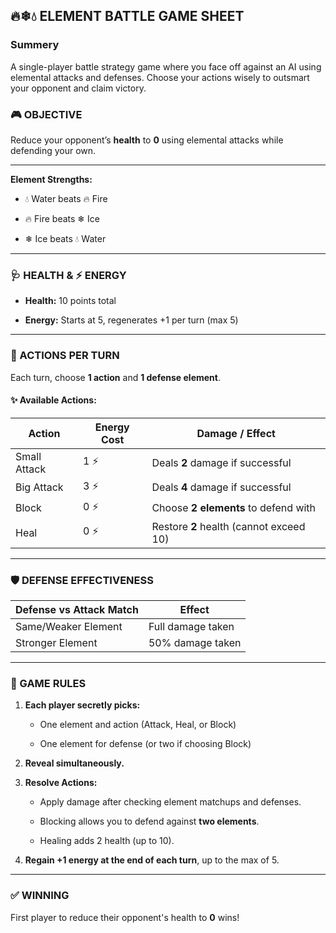 ## 🔥❄💧 ELEMENT BATTLE GAME SHEET

### Summery

A single-player battle strategy game where you face off against an AI using elemental attacks and defenses. Choose your actions wisely to outsmart your opponent and claim victory.

### 🎮 OBJECTIVE

Reduce your opponent’s **health** to **0** using elemental attacks while defending your own.

---

**Element Strengths:**

- 💧 Water beats 🔥 Fire
    
- 🔥 Fire beats ❄ Ice
    
- ❄ Ice beats 💧 Water
    

---

### 🩺 HEALTH & ⚡ ENERGY

- **Health:** 10 points total
    
- **Energy:** Starts at 5, regenerates +1 per turn (max 5)
    

---

### 🎲 ACTIONS PER TURN

Each turn, choose **1 action** and **1 defense element**.

#### ✨ Available Actions:

| Action       | Energy Cost | Damage / Effect                         |
| ------------ | ----------- | --------------------------------------- |
| Small Attack | 1 ⚡         | Deals **2** damage if successful        |
| Big Attack   | 3 ⚡         | Deals **4** damage if successful        |
| Block        | 0 ⚡         | Choose **2 elements** to defend with    |
| Heal         | 0 ⚡         | Restore **2** health (cannot exceed 10) |

---

### 🛡️ DEFENSE EFFECTIVENESS

| Defense vs Attack Match | Effect            |
| ----------------------- | ----------------- |
| Same/Weaker Element     | Full damage taken |
| Stronger Element        | 50% damage taken  |


---

### 📜 GAME RULES

1. **Each player secretly picks:**
    
    - One element and action (Attack, Heal, or Block)
        
    - One element for defense (or two if choosing Block)
        
2. **Reveal simultaneously.**
    
3. **Resolve Actions:**
    
    - Apply damage after checking element matchups and defenses.
        
    - Blocking allows you to defend against **two elements**.
        
    - Healing adds 2 health (up to 10).
        
4. **Regain +1 energy at the end of each turn**, up to the max of 5.
    

---

### ✅ WINNING

First player to reduce their opponent's health to **0** wins!